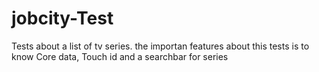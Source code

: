 # jobcity-Test

Tests about a list of tv series.
the importan features about this tests is to know Core data, Touch id and a searchbar for series
